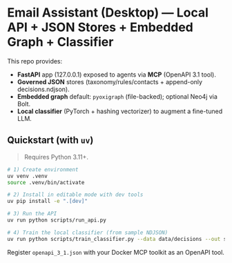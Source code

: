 # Email Assistant (Desktop) — Local API + JSON Stores + Embedded Graph + Classifier

This repo provides:
- **FastAPI** app (127.0.0.1) exposed to agents via **MCP** (OpenAPI 3.1 tool).
- **Governed JSON** stores (taxonomy/rules/contacts + append-only decisions.ndjson).
- **Embedded graph** default: `pyoxigraph` (file-backed); optional Neo4j via Bolt.
- **Local classifier** (PyTorch + hashing vectorizer) to augment a fine-tuned LLM.

## Quickstart (with `uv`)

> Requires Python 3.11+.

```bash
# 1) Create environment
uv venv .venv
source .venv/bin/activate

# 2) Install in editable mode with dev tools
uv pip install -e ".[dev]"

# 3) Run the API
uv run python scripts/run_api.py

# 4) Train the local classifier (from sample NDJSON)
uv run python scripts/train_classifier.py --data data/decisions --out src/email_assistant/models/classifier.pt
```

Register `openapi_3_1.json` with your Docker MCP toolkit as an OpenAPI tool.
